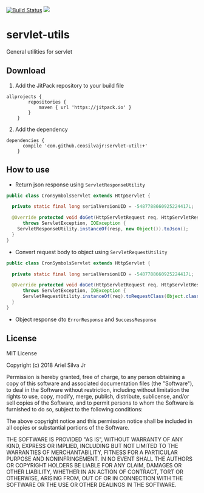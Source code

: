 [![Build Status](https://travis-ci.org/ceosilvajr/servlet-util.svg?branch=master)](https://travis-ci.org/ceosilvajr/servlet-util)
[![](https://jitpack.io/v/ceosilvajr/servlet-util.svg)](https://jitpack.io/#ceosilvajr/servlet-util)

servlet-utils
=======
General utilities for servlet

Download 
-------
1. Add the JitPack repository to your build file
```
allprojects {
		repositories {
			maven { url 'https://jitpack.io' }
		}
	}
```
2. Add the dependency
```
dependencies {
	  compile 'com.github.ceosilvajr:servlet-util:+'
	}
```

How to use
-------
- Return json response using `ServletResponseUtility`
``` java
public class CronSymbolsServlet extends HttpServlet {

  private static final long serialVersionUID = -5487788660925224417L;

  @Override protected void doGet(HttpServletRequest req, HttpServletResponse resp)
      throws ServletException, IOException {
    ServletResponseUtility.instanceOf(resp, new Object()).toJson();
  }
}
```
- Convert request body to object using `ServletRequestUtility`
``` java
public class CronSymbolsServlet extends HttpServlet {

  private static final long serialVersionUID = -5487788660925224417L;

  @Override protected void doGet(HttpServletRequest req, HttpServletResponse resp)
      throws ServletException, IOException {
      ServletRequestUtility.instanceOf(req).toRequestClass(Object.class);
  }
}
```
- Object response dto `ErrorResponse` and `SuccessResponse`

License
-------

MIT License

Copyright (c) 2018 Ariel Silva Jr

Permission is hereby granted, free of charge, to any person obtaining a copy
of this software and associated documentation files (the "Software"), to deal
in the Software without restriction, including without limitation the rights
to use, copy, modify, merge, publish, distribute, sublicense, and/or sell
copies of the Software, and to permit persons to whom the Software is
furnished to do so, subject to the following conditions:

The above copyright notice and this permission notice shall be included in all
copies or substantial portions of the Software.

THE SOFTWARE IS PROVIDED "AS IS", WITHOUT WARRANTY OF ANY KIND, EXPRESS OR
IMPLIED, INCLUDING BUT NOT LIMITED TO THE WARRANTIES OF MERCHANTABILITY,
FITNESS FOR A PARTICULAR PURPOSE AND NONINFRINGEMENT. IN NO EVENT SHALL THE
AUTHORS OR COPYRIGHT HOLDERS BE LIABLE FOR ANY CLAIM, DAMAGES OR OTHER
LIABILITY, WHETHER IN AN ACTION OF CONTRACT, TORT OR OTHERWISE, ARISING FROM,
OUT OF OR IN CONNECTION WITH THE SOFTWARE OR THE USE OR OTHER DEALINGS IN THE
SOFTWARE.